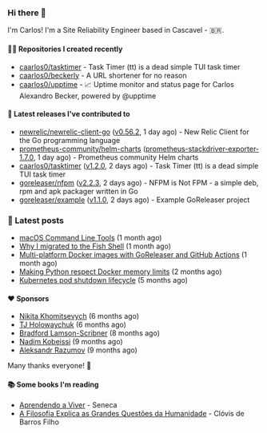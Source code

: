 ### Hi there 👋

I'm Carlos! I'm a Site Reliability Engineer based in Cascavel - 🇧🇷.

#### 👨‍💻 Repositories I created recently
- [caarlos0/tasktimer](https://github.com/caarlos0/tasktimer) - Task Timer (tt) is a dead simple TUI task timer
- [caarlos0/beckerly](https://github.com/caarlos0/beckerly) - A URL shortener for no reason
- [caarlos0/upptime](https://github.com/caarlos0/upptime) - 📈 Uptime monitor and status page for Carlos Alexandro Becker, powered by @upptime

#### 🚀 Latest releases I've contributed to


- [newrelic/newrelic-client-go](https://github.com/newrelic/newrelic-client-go) ([v0.56.2](https://github.com/newrelic/newrelic-client-go/releases/tag/v0.56.2), 1 day ago) - New Relic Client for the Go programming language
- [prometheus-community/helm-charts](https://github.com/prometheus-community/helm-charts) ([prometheus-stackdriver-exporter-1.7.0](https://github.com/prometheus-community/helm-charts/releases/tag/prometheus-stackdriver-exporter-1.7.0), 1 day ago) - Prometheus community Helm charts
- [caarlos0/tasktimer](https://github.com/caarlos0/tasktimer) ([v1.2.0](https://github.com/caarlos0/tasktimer/releases/tag/v1.2.0), 2 days ago) - Task Timer (tt) is a dead simple TUI task timer
- [goreleaser/nfpm](https://github.com/goreleaser/nfpm) ([v2.2.3](https://github.com/goreleaser/nfpm/releases/tag/v2.2.3), 2 days ago) - NFPM is Not FPM - a simple deb, rpm and apk packager written in Go
- [goreleaser/example](https://github.com/goreleaser/example) ([v1.1.0](https://github.com/goreleaser/example/releases/tag/v1.1.0), 2 days ago) - Example GoReleaser project

### 📄 Latest posts
- [macOS Command Line Tools](https://carlosbecker.com/posts/xcode-select/) (1 month ago)
- [Why I migrated to the Fish Shell](https://carlosbecker.com/posts/fish/) (1 month ago)
- [Multi-platform Docker images with GoReleaser and GitHub Actions](https://carlosbecker.com/posts/multi-platform-docker-images-goreleaser-gh-actions/) (1 month ago)
- [Making Python respect Docker memory limits](https://carlosbecker.com/posts/python-docker-limits/) (2 months ago)
- [Kubernetes pod shutdown lifecycle](https://carlosbecker.com/posts/k8s-pod-shutdown-lifecycle/) (5 months ago)

#### ❤️ Sponsors
- [Nikita Khomitsevych](https://github.com/hamsternik) (6 months ago)
- [TJ Holowaychuk](https://github.com/tj) (6 months ago)
- [Bradford Lamson-Scribner](https://github.com/bradford-hamilton) (8 months ago)
- [Nadim Kobeissi](https://github.com/kaepora) (9 months ago)
- [Aleksandr Razumov](https://github.com/ernado) (9 months ago)

Many thanks everyone! 🙏

#### 📚 Some books I'm reading
- [Aprendendo a Viver](https://www.goodreads.com/book/show/28219486-aprendendo-a-viver) - Seneca
- [A Filosofia Explica as Grandes Questões da Humanidade](https://www.goodreads.com/book/show/24265319-a-filosofia-explica-as-grandes-quest-es-da-humanidade) - Clóvis de Barros Filho
